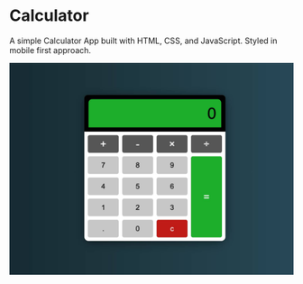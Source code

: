 # Calculator

A simple Calculator App built with HTML, CSS, and JavaScript. Styled in mobile first approach.

![Calculator Preview Image](calculator.jpg)
